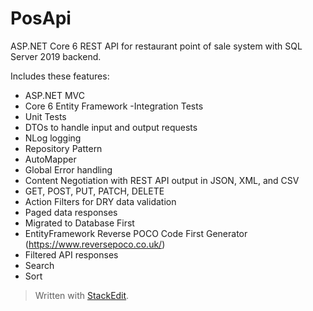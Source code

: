# PosApi
ASP.NET Core 6 REST API for restaurant point of sale system with SQL Server 2019 backend.

Includes these features:

- ASP.NET MVC
- Core 6 Entity Framework
-Integration Tests
- Unit Tests
- DTOs to handle input and output requests
- NLog logging
- Repository Pattern
- AutoMapper
- Global Error handling
- Content Negotiation with REST API output in JSON, XML, and CSV
- GET, POST, PUT, PATCH, DELETE
- Action Filters for DRY data validation
- Paged data responses
- Migrated to Database First
- EntityFramework Reverse POCO Code First Generator (https://www.reversepoco.co.uk/)
- Filtered API responses
- Search
- Sort
> Written with [StackEdit](https://stackedit.io/).